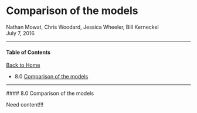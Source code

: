 # Comparison of the models
Nathan Mowat, Chris Woodard, Jessica Wheeler, Bill Kerneckel  
July 7, 2016  



****************************

#### Table of Contents

[Back to Home](https://github.com/wkerneck/CaseStudy2)

* 8.0    [Comparison of the models](#id-section8)



****************************
<div id='id-section8.0'/>
#### 8.0 Comparison of the models
 
Need content!!!

